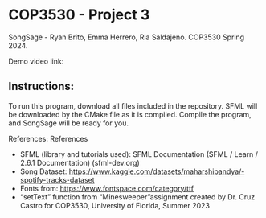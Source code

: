 <H1> COP3530 - Project 3 </h1>
SongSage - Ryan Brito, Emma Herrero, Ria Saldajeno.
COP3530 Spring 2024.

Demo video link:

<h2> Instructions: </h2>
To run this program, download all files included in the repository. SFML will be downloaded by the CMake file as it is compiled. Compile the program, and SongSage will be ready for you.

References: 
References
- SFML (library and tutorials used): SFML Documentation (SFML / Learn / 2.6.1 Documentation) (sfml-dev.org)
- Song Dataset:  https://www.kaggle.com/datasets/maharshipandya/-spotify-tracks-dataset
- Fonts from: https://www.fontspace.com/category/ttf
- “setText” function from “Minesweeper”assignment created by Dr. Cruz Castro for COP3530, University of Florida, Summer 2023
